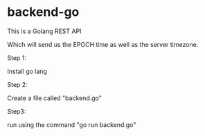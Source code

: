 # backend-go

This is a Golang REST API

Which will send us the EPOCH time as well as the server timezone.

Step 1: 

Install go lang

Step 2:

Create a file called "backend.go"

Step3:

run using the command "go run backend.go"
